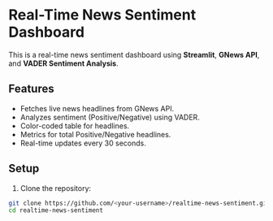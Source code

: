 # Real-Time News Sentiment Dashboard

This is a real-time news sentiment dashboard using **Streamlit**, **GNews API**, and **VADER Sentiment Analysis**. 

## Features

- Fetches live news headlines from GNews API.
- Analyzes sentiment (Positive/Negative) using VADER.
- Color-coded table for headlines.
- Metrics for total Positive/Negative headlines.
- Real-time updates every 30 seconds.

## Setup

1. Clone the repository:

```bash
git clone https://github.com/<your-username>/realtime-news-sentiment.git
cd realtime-news-sentiment
